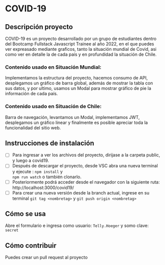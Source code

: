# COVID-19

## Descripción proyecto

COVID-19 es un proyecto desarrollado por un grupo de estudiantes dentro del Bootcamp Fullstack Javascript Trainee al año 2022,  en el que puedes ver expreasado mediante graficos,  tanto la situación mundial de Covid, asi como ver en detalle la de cada país y en profundidad la situación de Chile. 

### Contenido usado en Situación Mundial:
Implementamos la estructura del proyecto, hacemos consumo de API, desplegamos un gráfico de barra global, además de mostrar la tabla con sus datos,  y por ultimo, usamos un Modal para mostrar  gráfico de pie la información de cada país. 

### Contenido usado en Situación de Chile:
Barra de navegación, levantamos un Modal, implementamos JWT, desplegamos un gráfico linear y finalmente es posible apreciar toda la funcionalidad del sitio web.

## Instrucciones de instalación

- [ ] Para ingresar a ver los archivos del proyecto, dirijase a la carpeta public, y luego a covid19.
- [ ]  Después de descargar el proyecto, desde VSC abra una nueva terminal y ejecute : 
`npm install` y  
`npm run watch` o también clonarlo.
- [ ] Posteriormente podrá acceder desde el navegador con la siguiente ruta: http://localhost:3000/covid19/
- [ ] Para crear una nueva versión desde la branch actual, ingrese en su terminal `git tag <nombretag>` y `git push origin <nombretag>`
  
## Cómo se usa
  
  Abre el formulario e ingresa como usuario:
`Telly.Hoeger`
  y somo clave:
`secret`

## Cómo contribuir

Puedes crear un pull request al proyecto

